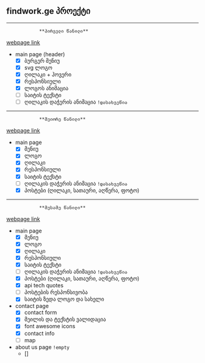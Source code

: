 
## findwork.ge პროექტი
----
                **პირველი წანილი** 
[webpage link ](https://ddatunashvili.github.io/findwork_webProject/first/index.html)
* main page (header)
    * [x] ბურგერ მენიუ
    * [x] svg ლოგო
    * [x] ღილაკი + ჰოვერი
    * [x] რესპონსიული
    * [x] ლოგოს ანიმაცია
    * [ ] საიტის ტექსტი
    * [ ] ღილაკის დაჭერის ანიმაცია `!დასახვეწია`
---
                **მეიორე წანილი**                 
[webpage link ](https://ddatunashvili.github.io/findwork_webProject/second/index.html)
* main page
    * [x] მენიუ
    * [x] ლოგო
    * [x] ღილაკი
    * [x] რესპონსიული
    * [x] საიტის ტექსტი
    * [ ] ღილაკის დაჭერის ანიმაცია `!დასახვეწია`
    * [x] პოსტები (ღილაკი, სათაური, აღწერა, ფოტო)
---
                **მესამე წანილი**  
[webpage link ](https://ddatunashvili.github.io/findwork_webProject/last/index.html)
* main page
    * [x] მენიუ
    * [x] ლოგო
    * [x] ღილაკი
    * [x] რესპონსიული
    * [x] საიტის ტექსტი
    * [ ] ღილაკის დაჭერის ანიმაცია `!დასახვეწია`
    * [x] პოსტები (ღილაკი, სათაური, აღწერა, ფოტო)
    * [x] api tech quotes
    * [ ] პოსტების რესპონსივობა
    * [x] საიტის ზედა ლოგო და სახელი
* contact page
    * [x] contact form
    * [x] მეილის და ტექსტის ვალიდაცია
    * [x] font awesome icons
    * [x] contact info
    * [ ] map
* about us page `!empty`
    * []

